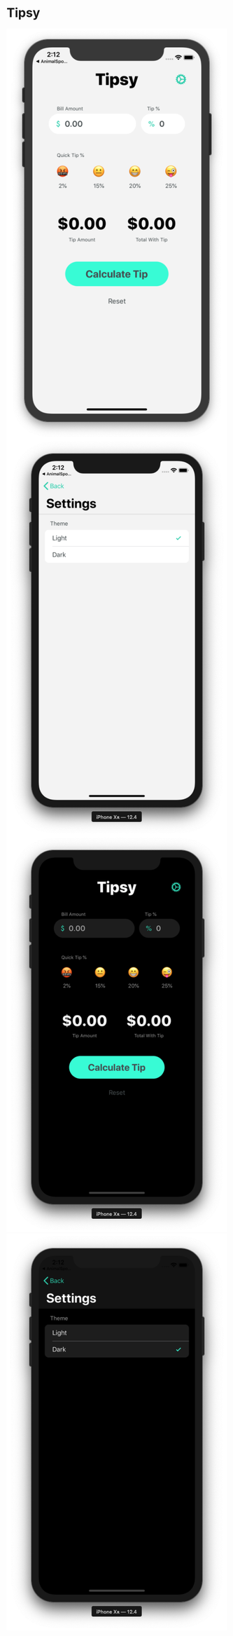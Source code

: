 # Tipsy

<p align="center">
  <img align="left" src="https://github.com/marlonjames71/Tipsy/blob/master/Screen%20Shot%202019-08-07%20at%202.12.10%20PM.png">
  <img align="right" src="https://github.com/marlonjames71/Tipsy/blob/master/Screen%20Shot%202019-08-07%20at%202.12.17%20PM.png">
</p>

<p align="center">
  <img src="https://github.com/marlonjames71/Tipsy/blob/master/Screen%20Shot%202019-08-07%20at%202.12.28%20PM.png"><img src="https://github.com/marlonjames71/Tipsy/blob/master/Screen%20Shot%202019-08-07%20at%202.12.34%20PM.png">
</p>
